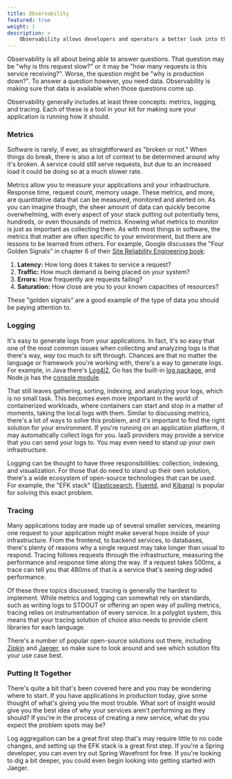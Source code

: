 ```yaml
---
title: Observability
featured: true
weight: 1
description: >
    Observability allows developers and operators a better look into their applications, and can help pinpoint an issue when something goes wrong.
---
```


Observability is all about being able to answer questions. That question may be "why is this request slow?" or it may be "how many requests is this service receiving?". Worse, the question might be "why is production down?". To answer a question however, you need data. Observability is making sure that data is available when those questions come up.

Observability generally includes at least three concepts: metrics, logging, and tracing. Each of these is a tool in your kit for making sure your application is running how it should.

### Metrics

Software is rarely, if ever, as straightforward as "broken or not." When things do break, there is also a lot of context to be determined around why it's broken. A service could still serve requests, but due to an increased load it could be doing so at a much slower rate.

Metrics allow you to measure your applications and your infrastructure. Response time, request count, memory usage. These metrics, and more, are quantitative data that can be measured, monitored and alerted on. As you can imagine though, the sheer amount of data can quickly become overwhelming, with every aspect of your stack putting out potentially tens, hundreds, or even thousands of metrics. Knowing what metrics to monitor is just as important as collecting them. As with most things in software, the metrics that matter are often specific to your environment, but there are lessons to be learned from others. For example, Google discusses the "Four Golden Signals" in chapter 6 of their [Site Reliability Engineering book](https://landing.google.com/sre/sre-book/chapters/monitoring-distributed-systems/):

1. **Latency:** How long does it takes to service a request?
2. **Traffic:** How much demand is being placed on your system?
3. **Errors:** How frequently are requests failing?
4. **Saturation:** How close are you to your known capacities of resources?

These "golden signals" are a good example of the type of data you should be paying attention to.

### Logging

It's easy to generate logs from your applications. In fact, it's so easy that one of the most common issues when collecting and analyzing logs is that there's way, _way_ too much to sift through. Chances are that no matter the language or framework you're working with, there's a way to generate logs. For example, in Java there's [Log4j2](https://logging.apache.org/log4j/2.x/), Go has the built-in [log package](https://golang.org/pkg/log/), and Node.js has the [console module](https://nodejs.org/api/console.html).

That still leaves gathering, sorting, indexing, and analyzing  your logs, which is no small task. This becomes even more important in the world of containerized workloads, where containers can start and stop in a matter of moments, taking the local logs with them. Similar to discussing metrics, there's a lot of ways to solve this problem, and it's important to find the right solution for your environment. If you're running on an application platform, it may automatically collect logs for you. IaaS providers may provide a service that you can send your logs to. You may even need to stand up your own infrastructure.

Logging can be thought to have three responsibilities: collection, indexing, and visualization. For those that do need to stand up their own solution, there's a wide ecosystem of open-source technologies that can be used. For example, the "EFK stack" ([Elasticsearch](https://www.elastic.co/), [Fluentd](https://www.fluentd.org/), and [Kibana](https://www.elastic.co/kibana)) is popular for solving this exact problem.

### Tracing

Many applications today are made up of several smaller services, meaning one request to your application might make several hops inside of your infrastructure. From the frontend, to backend services, to databases, there's plenty of reasons why a single request may take longer than usual to respond. Tracing follows requests through the infrastructure, measuring the performance and response time along the way. If a request takes 500ms, a trace can tell you that 480ms of that is a service that's seeing degraded performance.

Of these three topics discussed, tracing is generally the hardest to implement. While metrics and logging can somewhat rely on standards, such as writing logs to STDOUT or offering an open way of pulling metrics, tracing relies on instrumentation of every service. In a polyglot system, this means that your tracing solution of choice also needs to provide client libraries for each language.

There's a number of popular open-source solutions out there, including [Zipkin](https://zipkin.io/) and [Jaeger](https://www.jaegertracing.io/), so make sure to look around and see which solution fits your use case best.

### Putting It Together

There's quite a bit that's been covered here and you may be wondering where to start. If you have applications in production today, give some thought of what's giving you the most trouble. What sort of insight would give you the best idea of why your services aren't performing as they should? If you're in the process of creating a new service, what do you expect the problem spots may be?

Log aggregation can be a great first step that's may require little to no code changes, and setting up the EFK stack is a great first step. If you're a Spring developer, you can even try out Spring Wavefront for free. If you're looking to dig a bit deeper, you could even begin looking into getting started with Jaeger.

